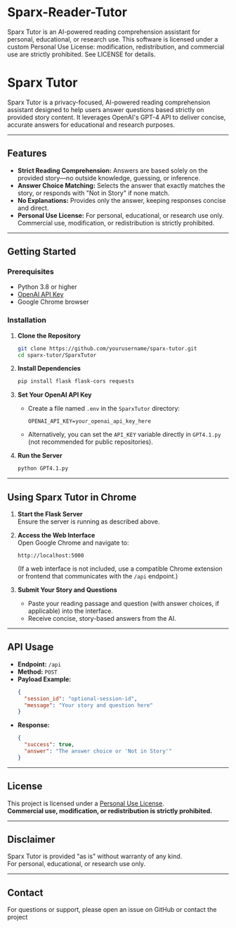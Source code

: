 # Sparx-Reader-Tutor
Sparx Tutor is an AI-powered reading comprehension assistant for personal, educational, or research use. This software is licensed under a custom Personal Use License: modification, redistribution, and commercial use are strictly prohibited. See LICENSE for details.


# Sparx Tutor

Sparx Tutor is a privacy-focused, AI-powered reading comprehension assistant designed to help users answer questions based strictly on provided story content. It leverages OpenAI's GPT-4 API to deliver concise, accurate answers for educational and research purposes.

---

## Features

- **Strict Reading Comprehension:** Answers are based solely on the provided story—no outside knowledge, guessing, or inference.
- **Answer Choice Matching:** Selects the answer that exactly matches the story, or responds with "Not in Story" if none match.
- **No Explanations:** Provides only the answer, keeping responses concise and direct.
- **Personal Use License:** For personal, educational, or research use only. Commercial use, modification, or redistribution is strictly prohibited.

---

## Getting Started

### Prerequisites

- Python 3.8 or higher
- [OpenAI API Key](https://platform.openai.com/account/api-keys)
- Google Chrome browser

### Installation

1. **Clone the Repository**
    ```sh
    git clone https://github.com/yourusername/sparx-tutor.git
    cd sparx-tutor/SparxTutor
    ```

2. **Install Dependencies**
    ```sh
    pip install flask flask-cors requests
    ```

3. **Set Your OpenAI API Key**

    - Create a file named `.env` in the `SparxTutor` directory:
        ```
        OPENAI_API_KEY=your_openai_api_key_here
        ```
    - Alternatively, you can set the `API_KEY` variable directly in `GPT4.1.py` (not recommended for public repositories).

4. **Run the Server**
    ```sh
    python GPT4.1.py
    ```

---

## Using Sparx Tutor in Chrome

1. **Start the Flask Server**  
   Ensure the server is running as described above.

2. **Access the Web Interface**  
   Open Google Chrome and navigate to:
   ```
   http://localhost:5000
   ```
   (If a web interface is not included, use a compatible Chrome extension or frontend that communicates with the `/api` endpoint.)

3. **Submit Your Story and Questions**  
   - Paste your reading passage and question (with answer choices, if applicable) into the interface.
   - Receive concise, story-based answers from the AI.

---

## API Usage

- **Endpoint:** `/api`
- **Method:** `POST`
- **Payload Example:**
    ```json
    {
      "session_id": "optional-session-id",
      "message": "Your story and question here"
    }
    ```
- **Response:**
    ```json
    {
      "success": true,
      "answer": "The answer choice or 'Not in Story'"
    }
    ```

---

## License

This project is licensed under a [Personal Use License](./LICENSE).  
**Commercial use, modification, or redistribution is strictly prohibited.**

---

## Disclaimer

Sparx Tutor is provided "as is" without warranty of any kind.  
For personal, educational, or research use only.

---

## Contact

For questions or support, please open an issue on GitHub or contact the project
